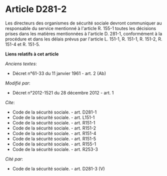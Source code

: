 # Article D281-2

Les directeurs des organismes de sécurité sociale devront communiquer au responsable du service mentionné à l'article R.
155-1 toutes les décisions prises dans les matières mentionnées à l'article D. 281-1, conformément à la procédure et dans les
délais prévus par l'article L. 151-1, 
R. 151-1, R. 151-2, R. 151-4 et R. 151-5.

**Liens relatifs à cet article**

_Anciens textes_:

  - Décret n°61-33 du 11 janvier 1961 - art. 2 (Ab)

_Modifié par_:

  - Décret n°2012-1521 du 28 décembre 2012 - art. 1

_Cite_:

  - Code de la sécurité sociale. - art. D281-1
  - Code de la sécurité sociale. - art. L151-1
  - Code de la sécurité sociale. - art. R151-1
  - Code de la sécurité sociale. - art. R151-2
  - Code de la sécurité sociale. - art. R151-4
  - Code de la sécurité sociale. - art. R151-5
  - Code de la sécurité sociale. - art. R155-1
  - Code de la sécurité sociale. - art. R253-3

_Cité par_:

  - Code de la sécurité sociale. - art. D281-3 (V)
